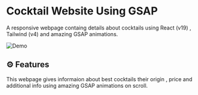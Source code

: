 # Cocktail Website Using GSAP

A responsive webpage containg details about cocktails using React (v19) , Tailwind (v4) and amazing GSAP animations.

![Demo]('cocktail.png')

## ⚙️ Features

This webpage gives informaion about best cocktails their origin , price and additional info using amazing GSAP animations on scroll.
